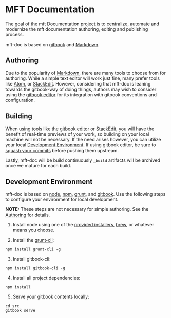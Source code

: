# MFT Documentation

The goal of the mft Documentation project is to centralize, automate and modernize the mft documentation authoring, editing and publishing process.

mft-doc is based on [gitbook](https://www.gitbook.com/) and [Markdown](http://daringfireball.net/projects/markdown/syntax).

## Authoring
Due to the popularity of [Markdown](http://daringfireball.net/projects/markdown/syntax), there are many tools to choose from for authoring.
While a simple text editor will work just fine, many prefer tools like [Atom](https://atom.io/), or [StackEdit](https://stackedit.io/).
However, considering that mft-doc is leaning towards the gitbook-way of doing things, authors may wish to consider using the
[gitbook editor](https://www.gitbook.com/editor) for its integration with gitbook conventions and configuration.

## Building

When using tools like the [gitbook editor](https://www.gitbook.com/editor) or [StackEdit](https://stackedit.io/),
you will have the benefit of real-time previews of your work, so building on your local machine will not be necessary. If the need
arises however, you can utilize your local [Development Environment](#development-environment).
If using gitbook editor, be sure to [squash your commits](http://gitready.com/advanced/2009/02/10/squashing-commits-with-rebase.html) before pushing them upstream.

Lastly, mft-doc will be build  continuously `_build` artifacts will be archived once we mature for each build.

## Development Environment
mft-doc is  based on [node](http://nodejs.org/), [npm](https://www.npmjs.com/), [grunt](http://gruntjs.com/),
and [gitbook](https://www.gitbook.com/). Use the following steps to configure your environment for local development.

**NOTE:** These steps are not necessary for simple authoring. See the [Authoring](#authoring) for details.

1. Install node using one of the [provided installers](http://nodejs.org/download/),
[brew](http://thechangelog.com/install-node-js-with-homebrew-on-os-x/), or whatever means you choose.

2. Install the [grunt-cli](http://gruntjs.com/using-the-cli):
```
npm install grunt-cli -g
```

3. Install gitbook-cli:
```
npm install gitbook-cli -g
```

4. Install all project dependencies:
```
npm install
```


5. Serve your gitbook contents locally:
```
cd src
gitbook serve
```
